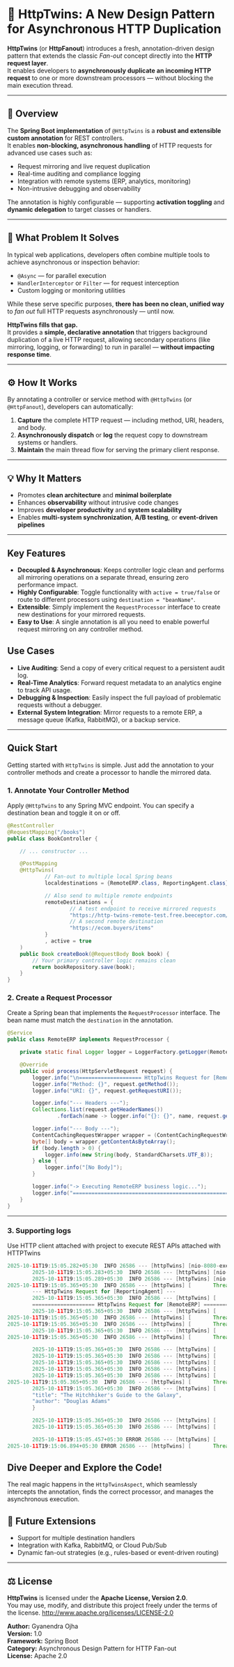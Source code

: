 # 🧩 HttpTwins: A New Design Pattern for Asynchronous HTTP Duplication

**HttpTwins** (or **HttpFanout**) introduces a fresh, annotation-driven design pattern that extends the classic *Fan-out* concept directly into the **HTTP request layer**.  
It enables developers to **asynchronously duplicate an incoming HTTP request** to one or more downstream processors — without blocking the main execution thread.

---

## 🚀 Overview

The **Spring Boot implementation** of `@HttpTwins` is a **robust and extensible custom annotation** for REST controllers.  
It enables **non-blocking, asynchronous handling** of HTTP requests for advanced use cases such as:

- Request mirroring and live request duplication  
- Real-time auditing and compliance logging  
- Integration with remote systems (ERP, analytics, monitoring)  
- Non-intrusive debugging and observability  

The annotation is highly configurable — supporting **activation toggling** and **dynamic delegation** to target classes or handlers.

---

## 🧠 What Problem It Solves

In typical web applications, developers often combine multiple tools to achieve asynchronous or inspection behavior:

- `@Async` — for parallel execution  
- `HandlerInterceptor` or `Filter` — for request interception  
- Custom logging or monitoring utilities  

While these serve specific purposes, **there has been no clean, unified way** to *fan out* full HTTP requests asynchronously — until now.

**HttpTwins fills that gap.**  
It provides a **simple, declarative annotation** that triggers background duplication of a live HTTP request, allowing secondary operations (like mirroring, logging, or forwarding) to run in parallel — **without impacting response time**.

---

## ⚙️ How It Works

By annotating a controller or service method with `@HttpTwins` (or `@HttpFanout`), developers can automatically:

1. **Capture** the complete HTTP request — including method, URI, headers, and body.  
2. **Asynchronously dispatch** or **log** the request copy to downstream systems or handlers.  
3. **Maintain** the main thread flow for serving the primary client response.  

---

## 💡 Why It Matters

- Promotes **clean architecture** and **minimal boilerplate**  
- Enhances **observability** without intrusive code changes  
- Improves **developer productivity** and **system scalability**  
- Enables **multi-system synchronization**, **A/B testing**, or **event-driven pipelines**

---

## Key Features

- **Decoupled & Asynchronous**: Keeps controller logic clean and performs all mirroring operations on a separate thread, ensuring zero performance impact.
- **Highly Configurable**: Toggle functionality with `active = true/false` or route to different processors using `destination = "beanName"`.
- **Extensible**: Simply implement the `RequestProcessor` interface to create new destinations for your mirrored requests.
- **Easy to Use**: A single annotation is all you need to enable powerful request mirroring on any controller method.

## Use Cases

- **Live Auditing**: Send a copy of every critical request to a persistent audit log.
- **Real-Time Analytics**: Forward request metadata to an analytics engine to track API usage.
- **Debugging & Inspection**: Easily inspect the full payload of problematic requests without a debugger.
- **External System Integration**: Mirror requests to a remote ERP, a message queue (Kafka, RabbitMQ), or a backup service.

---

## Quick Start

Getting started with `HttpTwins` is simple. Just add the annotation to your controller methods and create a processor to handle the mirrored data.

### 1. Annotate Your Controller Method

Apply `@HttpTwins` to any Spring MVC endpoint. You can specify a destination bean and toggle it on or off.

```java
@RestController
@RequestMapping("/books")
public class BookController {

    // ... constructor ...

    @PostMapping
    @HttpTwins(
            // Fan-out to multiple local Spring beans
            localdestinations = {RemoteERP.class, ReportingAgent.class},

            // Also send to multiple remote endpoints
            remoteDestinations = {
                    // A test endpoint to receive mirrored requests
                    "https://http-twins-remote-test.free.beeceptor.com/regionalTests",
                    // A second remote destination
                    "https://ecom.buyers/items" 
            }
            , active = true
    )
    public Book createBook(@RequestBody Book book) {
        // Your primary controller logic remains clean
        return bookRepository.save(book);
    }
}
```

### 2. Create a Request Processor

Create a Spring bean that implements the `RequestProcessor` interface. The bean name must match the `destination` in the annotation.

```java
@Service
public class RemoteERP implements RequestProcessor {

    private static final Logger logger = LoggerFactory.getLogger(RemoteERP.class);

    @Override
    public void process(HttpServletRequest request) {
        logger.info("\n==================== HttpTwins Request for [RemoteERP] ====================");
        logger.info("Method: {}", request.getMethod());
        logger.info("URI: {}", request.getRequestURI());

        logger.info("--- Headers ---");
        Collections.list(request.getHeaderNames())
                .forEach(name -> logger.info("{}: {}", name, request.getHeader(name)));

        logger.info("--- Body ---");
        ContentCachingRequestWrapper wrapper = (ContentCachingRequestWrapper) request;
        byte[] body = wrapper.getContentAsByteArray();
        if (body.length > 0) {
            logger.info(new String(body, StandardCharsets.UTF_8));
        } else {
            logger.info("[No Body]");
        }

        logger.info("-> Executing RemoteERP business logic...");
        logger.info("=========================================================================\n");
    }
}
```

---
### 3. Supporting logs

Use HTTP client attached with project to execute REST APIs attached with HTTPTwins

```java
2025-10-11T19:15:05.282+05:30  INFO 26586 --- [httpTwins] [nio-8080-exec-1] o.a.c.c.C.[Tomcat].[localhost].[/]       : Initializing Spring DispatcherServlet 'dispatcherServlet'
        2025-10-11T19:15:05.283+05:30  INFO 26586 --- [httpTwins] [nio-8080-exec-1] o.s.web.servlet.DispatcherServlet        : Initializing Servlet 'dispatcherServlet'
        2025-10-11T19:15:05.289+05:30  INFO 26586 --- [httpTwins] [nio-8080-exec-1] o.s.web.servlet.DispatcherServlet        : Completed initialization in 6 ms
2025-10-11T19:15:05.365+05:30  INFO 26586 --- [httpTwins] [       Thread-2] c.e.httpTwins.service.ReportingAgent     :
        --- HttpTwins Request for [ReportingAgent] ---
        2025-10-11T19:15:05.365+05:30  INFO 26586 --- [httpTwins] [       Thread-1] c.example.httpTwins.service.RemoteERP    :
        ==================== HttpTwins Request for [RemoteERP] ====================
        2025-10-11T19:15:05.365+05:30  INFO 26586 --- [httpTwins] [       Thread-2] c.e.httpTwins.service.ReportingAgent     : Processing POST request for URI: /books
2025-10-11T19:15:05.365+05:30  INFO 26586 --- [httpTwins] [       Thread-1] c.example.httpTwins.service.RemoteERP    : Method: POST
2025-10-11T19:15:05.365+05:30  INFO 26586 --- [httpTwins] [       Thread-2] c.e.httpTwins.service.ReportingAgent     : -> Executing ReportingAgent business logic...
        2025-10-11T19:15:05.365+05:30  INFO 26586 --- [httpTwins] [       Thread-1] c.example.httpTwins.service.RemoteERP    : URI: /books
2025-10-11T19:15:05.365+05:30  INFO 26586 --- [httpTwins] [       Thread-2] c.e.httpTwins.service.ReportingAgent     : --------------------------------------------

        2025-10-11T19:15:05.365+05:30  INFO 26586 --- [httpTwins] [       Thread-1] c.example.httpTwins.service.RemoteERP    : --- Headers ---
        2025-10-11T19:15:05.365+05:30  INFO 26586 --- [httpTwins] [       Thread-1] c.example.httpTwins.service.RemoteERP    : content-length: 83
        2025-10-11T19:15:05.365+05:30  INFO 26586 --- [httpTwins] [       Thread-1] c.example.httpTwins.service.RemoteERP    : host: localhost:8080
        2025-10-11T19:15:05.365+05:30  INFO 26586 --- [httpTwins] [       Thread-1] c.example.httpTwins.service.RemoteERP    : user-agent: Java-http-client/21.0.8
        2025-10-11T19:15:05.365+05:30  INFO 26586 --- [httpTwins] [       Thread-1] c.example.httpTwins.service.RemoteERP    : content-type: application/json
2025-10-11T19:15:05.365+05:30  INFO 26586 --- [httpTwins] [       Thread-1] c.example.httpTwins.service.RemoteERP    : --- Body ---
        2025-10-11T19:15:05.365+05:30  INFO 26586 --- [httpTwins] [       Thread-1] c.example.httpTwins.service.RemoteERP    : {
        "title": "The Hitchhiker's Guide to the Galaxy",
        "author": "Douglas Adams"
        }

        2025-10-11T19:15:05.365+05:30  INFO 26586 --- [httpTwins] [       Thread-1] c.example.httpTwins.service.RemoteERP    : -> Executing RemoteERP business logic...
        2025-10-11T19:15:05.365+05:30  INFO 26586 --- [httpTwins] [       Thread-1] c.example.httpTwins.service.RemoteERP    : =========================================================================

        2025-10-11T19:15:05.457+05:30 ERROR 26586 --- [httpTwins] [       Thread-4] c.e.h.s.RemoteDestinationProcessor       : HttpTwins ERROR: Failed to mirror request to remote destination 'https://ecom.buyers/items'. Reason: I/O error on POST request for "https://ecom.buyers/items": ecom.buyers
2025-10-11T19:15:06.894+05:30 ERROR 26586 --- [httpTwins] [       Thread-3] c.e.h.s.RemoteDestinationProcessor       : HttpTwins ERROR: Failed to mirror request to remote destination 'https://http-twins-remote-test.free.beeceptor.com/regionalTests'. Reason: 404 Not Found on POST request for "https://http-twins-remote-test.free.beeceptor.com/regionalTests": "Hey ya! Great to see you here. BTW, nothing is configured here. Create a mock server on Beeceptor.com"

```

## Dive Deeper and Explore the Code!

The real magic happens in the `HttpTwinsAspect`, which seamlessly intercepts the annotation, finds the correct processor, and manages the asynchronous execution.

## 🧱 Future Extensions

- Support for multiple destination handlers  
- Integration with Kafka, RabbitMQ, or Cloud Pub/Sub  
- Dynamic fan-out strategies (e.g., rules-based or event-driven routing)  

---

## ⚖️ License

**HttpTwins** is licensed under the **Apache License, Version 2.0**.  
You may use, modify, and distribute this project freely under the terms of the license.
http://www.apache.org/licenses/LICENSE-2.0

**Author:** Gyanendra Ojha  
**Version:** 1.0  
**Framework:** Spring Boot  
**Category:** Asynchronous Design Pattern for HTTP Fan-out  
**License:** Apache 2.0
